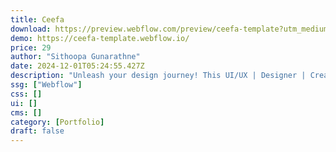 ```yaml
---
title: Ceefa
download: https://preview.webflow.com/preview/ceefa-template?utm_medium=preview_link&utm_source=designer&utm_content=ceefa-template&preview=7da86b10e8c5579c29b0bae6424667d6&locale=en&workflow=preview
demo: https://ceefa-template.webflow.io/
price: 29
author: "Sithoopa Gunarathne"
date: 2024-12-01T05:24:55.427Z
description: "Unleash your design journey! This UI/UX | Designer | Creative Designer | Personal Portfolio template is your canvas to showcase brilliance. Crafted for creatives seeking to make a splash, it's a spotlight for your projects, ensuring you leave an indelible mark on clients and peers alike."
ssg: ["Webflow"]
css: []
ui: []
cms: []
category: [Portfolio]
draft: false
---
```

